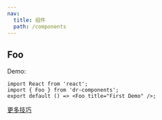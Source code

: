 ```yaml
---
nav:
  title: 组件
  path: /components
---
```


## Foo

Demo:

```tsx
import React from 'react';
import { Foo } from 'dr-components';
export default () => <Foo title="First Demo" />;
```

[更多技巧](https://d.umijs.org/guide/demo-principle)
